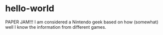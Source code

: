 # hello-world
PAPER JAM!!!
I am considered a Nintendo geek based on how (somewhat) well I know the information from different games.
